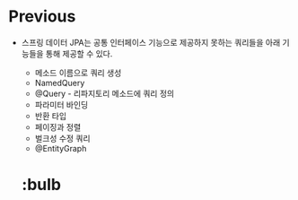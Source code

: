 # Previous
* 스프링 데이터 JPA는 공통 인터페이스 기능으로 제공하지 못하는 쿼리들을 아래 기능들을 통해 제공할 수 있다.
	* 메소드 이름으로 쿼리 생성
	* NamedQuery
	* @Query - 리파지토리 메소드에 쿼리 정의
	* 파라미터 바인딩
	* 반환 타입
	* 페이징과 정렬
	* 벌크성 수정 쿼리
	* @EntityGraph
	
	# :bulb
